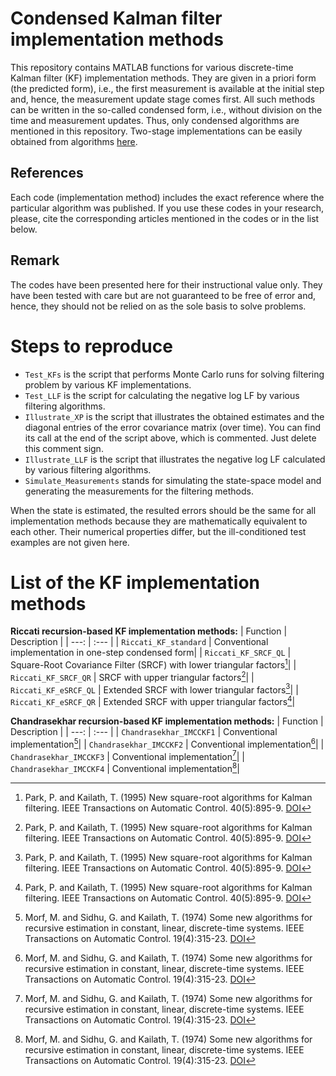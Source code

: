 # Condensed Kalman filter implementation methods 
This repository contains MATLAB functions for various discrete-time Kalman filter (KF) implementation methods. They are given in a priori form (the predicted form), i.e., the first measurement is available at the initial step and, hence, the measurement update stage comes first. All such methods can be written in the so-called condensed form, i.e., without division on the time and measurement updates. Thus, only condensed algorithms are mentioned in this repository. Two-stage implementations can be easily obtained from algorithms <a href="https://github.com/Maria-Kulikova/KF-a-posteriori">here</a>.   

## References
Each code (implementation method) includes the exact reference where the particular algorithm was published. 
If you use these codes in your research, please, cite the corresponding articles mentioned in the codes or in the list below.  

## Remark
The codes have been presented here for their instructional value only. They have been tested with care but are not guaranteed to be free of error and, hence, they should not be relied on as the sole basis to solve problems. 

# Steps to reproduce
- `Test_KFs` is the script that performs Monte Carlo runs for solving filtering problem by various KF implementations.
- `Test_LLF` is the script for calculating the negative log LF by various filtering algorithms. 
- `Illustrate_XP` is the script that illustrates the obtained estimates and the diagonal entries of the error covariance matrix (over time). You can find its call at the end of the script above, which is commented. Just delete this comment sign.
- `Illustrate_LLF` is the script that illustrates the negative log LF calculated by various filtering algorithms. 
- `Simulate_Measurements` stands for simulating the state-space model and generating the measurements for the filtering methods.

When the state is estimated, the resulted errors should be the same for all implementation methods because they are mathematically equivalent to each other. Their numerical properties differ, but the ill-conditioned test examples are not given here. 

# List of the KF implementation methods
**Riccati recursion-based KF implementation methods:**
| Function | Description |
| ---: | :--- |
| `Riccati_KF_standard` | Conventional implementation in one-step condensed form|
| `Riccati_KF_SRCF_QL` | Square-Root Covariance Filter (SRCF) with lower triangular factors[^1]|
| `Riccati_KF_SRCF_QR` | SRCF with upper triangular factors[^1]|
| `Riccati_KF_eSRCF_QL` | Extended SRCF with lower triangular factors[^1]|
| `Riccati_KF_eSRCF_QR` | Extended SRCF with upper triangular factors[^1]|
   
**Chandrasekhar recursion-based KF implementation methods:**
| Function | Description |
| ---: | :--- |
| `Chandrasekhar_IMCCKF1` | Conventional implementation[^2]|
| `Chandrasekhar_IMCCKF2` | Conventional implementation[^2]|
| `Chandrasekhar_IMCCKF3` | Conventional implementation[^2]|
| `Chandrasekhar_IMCCKF4` | Conventional implementation[^2]|
  
[^1]: Park, P. and Kailath, T. (1995) New square-root algorithms for Kalman filtering. IEEE Transactions on Automatic Control. 40(5):895-9.  <a href="http://doi.org/10.1109/9.384225">DOI</a> 
[^2]: Morf, M. and Sidhu, G. and Kailath, T. (1974) Some new algorithms for recursive estimation in constant, linear, discrete-time systems. IEEE Transactions on Automatic Control. 19(4):315-23. <a href="http://doi.org/10.1109/TAC.1974.1100576">DOI</a>
